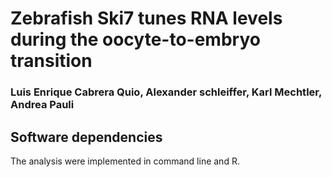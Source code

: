 # Zebrafish Ski7 tunes RNA levels during the oocyte-to-embryo transition

### Luis Enrique Cabrera Quio, Alexander schleiffer, Karl Mechtler, Andrea Pauli


## Software dependencies

The analysis were implemented in command line and R.

